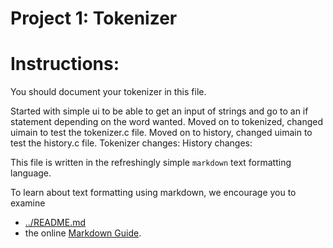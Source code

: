 Project 1: Tokenizer
====================
# Instructions:

You should document your tokenizer in this file.


Started with simple ui to be able to get an input of strings and go to an if
statement depending on the word wanted.
Moved on to tokenized, changed uimain to test the tokenizer.c file.
Moved on to history, changed uimain to test the history.c file.
Tokenizer changes:
History changes:


This file is written in the refreshingly simple `markdown` text
formatting language.

To learn about text formatting using markdown, we encourage you to examine 
 - [../README.md](../README.md)
 - the online [Markdown Guide](https://www.markdownguide.org/).
